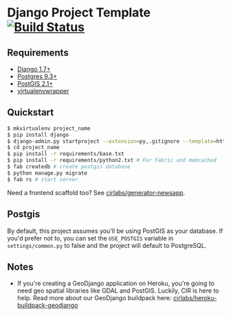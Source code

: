 # Django Project Template [![Build Status](https://secure.travis-ci.org/cirlabs/django-project-template.png?branch=master)](http://travis-ci.org/cirlabs/django-project-template)

## Requirements
- [Django 1.7+](https://www.djangoproject.com/)
- [Postgres 9.3+](http://www.postgresql.org/)
- [PostGIS 2.1+](http://postgis.net/)
- [virtualenvwrapper](http://virtualenvwrapper.readthedocs.org/en/latest/)

## Quickstart
```bash
$ mkvirtualenv project_name
$ pip install django
$ django-admin.py startproject --extension=py,.gitignore --template=https://github.com/cirlabs/django-project-template/archive/master.zip project_name
$ cd project_name
$ pip install -r requirements/base.txt
$ pip install -r requirements/python2.txt # For Fabric and memcached
$ fab createdb # create postgis database
$ python manage.py migrate
$ fab rs # start server
```

Need a frontend scaffold too? See [cirlabs/generator-newsapp](http://github.com/cirlabs/generator-newsapp).


## Postgis
By default, this project assumes you'll be using PostGIS as your database. If you'd prefer not to, you can set the `USE_POSTGIS` variable in `settings/common.py` to false and the project will default to PostgreSQL.

## Notes
- If you're creating a GeoDjango application on Heroku, you're going to need geo spatial libraries like GDAL and PostGIS. Luckily, CIR is here to help. Read more about our GeoDjango buildpack here: [cirlabs/heroku-buildpack-geodjango](https://github.com/cirlabs/heroku-buildpack-geodjango)
